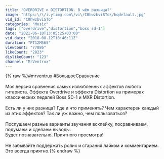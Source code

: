 ```yaml
---
title: "OVERDRIVE и DISTORTION. В чём разница?"
image: "https:\/\/i.ytimg.com\/vi\/C0hwzbviSTo\/hqdefault.jpg"
vid_id: "C0hwzbviSTo"
categories: "Music"
tags: ["overdrive","distortion","boss sd-1"]
date: "2021-06-10T13:05:25+03:00"
vid_date: "2018-08-12T18:46:11Z"
duration: "PT12M56S"
viewcount: "77886"
likeCount: "2823"
dislikeCount: "123"
channel: "MrVentrux"
---
```

{% raw %}#mrventrux #БольшоеСравнение<br /><br />Моя версия сравнения самых излюбленных эффектов любого гитариста. Эффекта Overdrive и эффекта Distortion на примерах классических педалей Boss SD-1 и MXR Distortion.<br /><br />Есть ли у них разница? Где и что применять? Чем характерен каждый из этих эффектов? Так ли уж важно, чем пользоваться?<br /><br />Послушаем разные варианты звучания всклейку, посравниваем, подумаем и сделаем выводы. <br />Будет познавательно. Приятного просмотра!<br /><br />Не забывайте поддержать ролик и старания лайком и комментарием. Это всегда приятно.{% endraw %}
